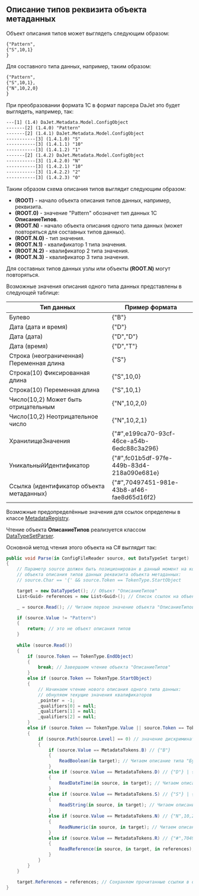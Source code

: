 ## Описание типов реквизита объекта метаданных

Объект описания типов может выглядеть следующим образом:
```txt
{"Pattern",
{"S",10,1}
}
```
Для составного типа данных, например, таким образом:
```txt
{"Pattern",
{"S",10,1},
{"N",10,2,0}
}
```
При преобразовании формата 1С в формат парсера DaJet это будет выглядеть, например, так:
```txt
---[1] (1.4) DaJet.Metadata.Model.ConfigObject
-------[2] (1.4.0) "Pattern"
-------[2] (1.4.1) DaJet.Metadata.Model.ConfigObject
-----------[3] (1.4.1.0) "S"
-----------[3] (1.4.1.1) "10"
-----------[3] (1.4.1.2) "1"
-------[2] (1.4.2) DaJet.Metadata.Model.ConfigObject
-----------[3] (1.4.2.0) "N"
-----------[3] (1.4.2.1) "10"
-----------[3] (1.4.2.2) "2"
-----------[3] (1.4.2.3) "0"
```
Таким образом схема описания типов выглядит следующим образом:
- **(ROOT)** - начало объекта описания типов данных, например, реквизита.
- **(ROOT.0)** - значение "Pattern" обозначет тип данных 1С **ОписаниеТипов**.
- **(ROOT.N)** - начало объекта описания одного типа данных (может повторяться для составных типов данных).
- **(ROOT.N.0)** - тип значения.
- **(ROOT.N.1)** - квалификатор 1 типа значения.
- **(ROOT.N.2)** - квалификатор 2 типа значения.
- **(ROOT.N.3)** - квалификатор 3 типа значения.

Для составных типов данных узлы или объекты **(ROOT.N)** могут повторяться.

Возможные значения описания одного типа данных представлены в следующей таблице:

| **Тип данных**                            | **Пример формата**                         |
|-------------------------------------------|--------------------------------------------|
| Булево                                    | {"B"}                                      |
| Дата (дата и время)                       | {"D"}                                      |
| Дата (дата)                               | {"D","D"}                                  |
| Дата (время)                              | {"D","T"}                                  |
| Строка (неограниченная) Переменная длина  | {"S"}                                      |
| Строка(10) Фиксированная длина            | {"S",10,0}                                 |
| Строка(10) Переменная длина               | {"S",10,1}                                 |
| Число(10,2) Может быть отрицательным      | {"N",10,2,0}                               |
| Число(10,2) Неотрицательное число         | {"N",10,2,1}                               |
| ХранилищеЗначения                         | {"#",e199ca70-93cf-46ce-a54b-6edc88c3a296} |
| УникальныйИдентификатор                   | {"#",fc01b5df-97fe-449b-83d4-218a090e681e} |
| Ссылка (идентификатор объекта метаданных) | {"#",70497451-981e-43b8-af46-fae8d65d16f2} |

Возможные предопределённые значения для ссылок определены в классе [MetadataRegistry](https://github.com/zhichkin/dajet-metadata-core/blob/main/src/dajet-metadata-core/MetadataRegistry.cs).

Чтение объекта **ОписаниеТипов** реализуется классом [DataTypeSetParser](https://github.com/zhichkin/dajet-metadata-core/blob/main/src/dajet-metadata-core/parsers/DataTypeSetParser.cs).

Основной метод чтения этого объекта на C# выглядит так:

```C#
public void Parse(in ConfigFileReader source, out DataTypeSet target)
{
    // Параметр source должен быть позиционирован в данный момент на корневом узле
    // объекта описания типов данных реквизита объекта метаданных:
    // source.Char == '{' && source.Token == TokenType.StartObject

    target = new DataTypeSet(); // Объект "ОписаниеТипов"
    List<Guid> references = new List<Guid>(); // Список ссылок на объекты метаданных

    _ = source.Read(); // Читаем первое значение объекта "ОписаниеТипов"

    if (source.Value != "Pattern")
    {
        return; // это не объект описания типов
    }
            
    while (source.Read())
    {
        if (source.Token == TokenType.EndObject)
        {
            break; // Завершаем чтение объекта "ОписаниеТипов"
        }
        else if (source.Token == TokenType.StartObject)
        {
            // Начинаем чтение нового описания одного типа данных:
            // обнуляем текущие значения квалификаторов
            _pointer = -1;
            _qualifiers[0] = null;
            _qualifiers[1] = null;
            _qualifiers[2] = null;
        }
        else if (source.Token == TokenType.Value || source.Token == TokenType.String)
        {
            if (source.Path[source.Level] == 0) // значение дискриминатора типа данных
            {
                if (source.Value == MetadataTokens.B) // {"B"}
                {
                    ReadBoolean(in target); // Читаем описание типа "Булево"
                }
                else if (source.Value == MetadataTokens.D) // {"D"} | {"D","D"} | {"D","T"}
                {
                    ReadDateTime(in source, in target); // Читаем описание типа "Дата"
                }
                else if (source.Value == MetadataTokens.S) // {"S"} | {"S",10,0} | {"S",10,1}
                {
                    ReadString(in source, in target); // Читаем описание типа "Строка"
                }
                else if (source.Value == MetadataTokens.N) // {"N",10,2,0} | {"N",10,2,1}
                {
                    ReadNumeric(in source, in target); // Читаем описание типа "Число"
                }
                else if (source.Value == MetadataTokens.R) // {"#",70497451-981e-43b8-af46-fae8d65d16f2}
                {
                    ReadReference(in source, in target, in references); // Читаем описание типа "Ссылка"
                }
            }
        }
    }

    target.References = references; // Сохраняем прочитанные ссылки в объекте "ОписаниеТипов"
}
```
